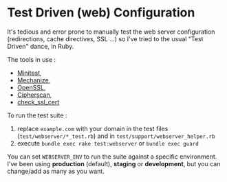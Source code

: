 # Test Driven (web) Configuration

It's tedious and error prone to manually test the web server configuration (redirections, cache directives, SSL …) so I've tried to the usual "Test Driven" dance, in Ruby.

The tools in use :

- [Minitest](https://github.com/seattlerb/minitest),
- [Mechanize](https://github.com/sparklemotion/mechanize),
- [OpenSSL](https://github.com/openssl/openssl),
- [Cipherscan](https://github.com/jvehent/cipherscan/),
- [check_ssl_cert](https://trac.id.ethz.ch/projects/nagios_plugins/wiki/check_ssl_cert)

To run the test suite :

1. replace `example.com` with your domain in the test files (`test/webserver/*_test.rb`) and in `test/support/webserver_helper.rb`
2. execute `bundle exec rake test:webserver` or `bundle exec guard`

You can set `WEBSERVER_ENV` to run the suite against a specific environment. I've been using **production** (default), **staging** or **development**, but you can change/add as many as you want.